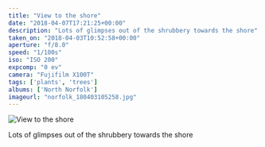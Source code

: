 ```yaml
---
title: "View to the shore"
date: "2018-04-07T17:21:25+00:00"
description: "Lots of glimpses out of the shrubbery towards the shore"
taken_on: "2018-04-03T10:52:58+00:00"
aperture: "f/8.0"
speed: "1/100s"
iso: "ISO 200"
expcomp: "0 ev"
camera: "Fujifilm X100T"
tags: ['plants', 'trees']
albums: ['North Norfolk']
imageurl: "norfolk_180403105258.jpg"
---
```


![View to the shore](https://wingsopenwide-images.s3.amazonaws.com/xs/norfolk_180403105258.jpg)

Lots of glimpses out of the shrubbery towards the shore
